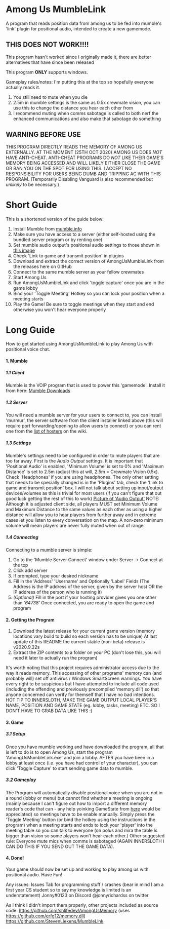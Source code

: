 # Among Us MumbleLink
A program that reads position data from among us to be fed into mumble's 'link' plugin for positional audio, intended to create a new gamemode.


## THIS DOES NOT WORK!!!!
This program hasn't worked since I originally made it, there are better alternatives that have since been released



This program **ONLY** supports windows.


Gameplay rules/notes:
I'm putting this at the top so hopefully everyone actually reads it.
1. You still need to mute when you die
2. 2.5m in mumble settings is the same as 0.5x crewmate vision, you can use this to change the distance you hear each other from
3. I recommend muting when comms sabotage is called to both nerf the enhanced communications and also make that sabotage do something

## WARNING BEFORE USE
THIS PROGRAM DIRECTLY READS THE MEMORY OF AMONG US EXTERNALLY. AT THE MOMENT (25TH OCT 2020) AMONG US DOES *NOT* HAVE ANTI-CHEAT. ANTI-CHEAT PROGRAMS DO *NOT* LIKE THEIR GAME'S MEMORY BEING ACCESSED AND WILL LIKELY EITHER CLOSE THE GAME OR BAN YOU ON THE SPOT FOR USING THIS. I ACCEPT NO RESPONSIBILITY FOR USERS BEING DUMB AND TRIPPING AC WITH THIS PROGRAM.
(Temporarily Disabling Vanguard is also recommended but *unlikely* to be necessary.)
# Short Guide
This is a shortened version of the guide below:
1. Install Mumble from [mumble.info](https://www.mumble.info/downloads/)
2. Make sure you have access to a server (either self-hosted using the bundled server program or by renting one)
3. Set mumble audio output's positional audio settings to those shown in [this image](https://imgur.com/a/Qqu5YMo)
4. Check 'Link to game and transmit position' in plugins
5. Download and extract the correct version of AmongUsMumbleLink from the releases here on GitHub
6. Connect to the same mumble server as your fellow crewmates
7. Start Among Us
8. Run AmongUsMumbleLink and click 'toggle capture' once you are in the game lobby
9. Bind your 'Toggle Meeting' Hotkey so you can lock your position when a meeting starts
9. Play the Game! Be sure to toggle meetings when they start and end otherwise you won't hear everyone properly

# Long Guide
How to get started using AmongUsMumbleLink to play Among Us with positional voice chat.
#### 1. Mumble
##### 1.1 Client
Mumble is the VOIP program that is used to power this 'gamemode'.
Install it from here: [Mumble Downloads](https://www.mumble.info/downloads/)
##### 1.2 Server
You will need a mumble server for your users to connect to, you can install 'murmur', the server software from the client installer linked above (this will require port forwarding/opening to allow users to connect) or you can rent one from the [list of hosters](https://wiki.mumble.info/wiki/Hosters) on the wiki.
##### 1.3 Settings
Mumble's settings need to be configured in order to mute players that are too far away. 
First is the *Audio Output* settings. It is important that 'Positional Audio' is enabled, 'Minimum Volume' is set to 0% and 'Maximum Distance' is set to 2.5m (adjust this at will, 2.5m = Crewmate Vision 0.5x). Check 'Headphones' if you are using headphones. 
The only other setting that needs to be specially changed is in the 'Plugins' tab, check the 'Link to game and transmit position' box.
I will not talk about setting up input/output devices/volumes as this is trivial for most users (if you can't figure that out good luck getting the rest of this to work)
[Picture of 'Audio Output'](https://imgur.com/a/Qqu5YMo)
NOTE:
Although it is adjusted client side, all players MUST set Minimum Volume and Maximum Distance to the same values as each other as using a higher distance will allow you to hear players from further away and in extreme cases let you listen to every conversation on the map. A non-zero minimum volume will mean players are never fully muted when out of range.
##### 1.4 Connecting
Connecting to a mumble server is simple:
1. Go to the 'Mumble Server Connect' window under Server -> Connect at the top
2. Click add server
3. If prompted, type your desired nickname
4. Fill in the 'Address' 'Username' and Optionally 'Label' Fields (The Address is the IP address of the server, given by the server host OR the IP address of the person who is running it)
5. *(Optional)* Fill in the port if your hosting provider gives you one other than *'64738'*
Once connected, you are ready to open the game and program

#### 2. Getting the Program
1. Download the latest release for your current game version (memory locations vary build to build so each version has to be unique)
At last update of this README the current stable (non-beta) release is v2020.9.22s
2. Extract the ZIP contents to a folder on your PC (don't lose this, you will need it later to actually run the program)

It's worth noting that this project requires administrator access due to the way it reads memory. This accessing of other programs' memory can (and probably will) set off antivirus / Windows SmartScreen warnings. You have every right to be suspicious but I have attempted to include all code used (including the offending and previously precompiled 'memory.dll') so that anyone concerned can verify for themself that I have no bad intentions. 
HOT TIP TO INNERSLOTH, MAKE THE GAME OUTPUT LOCAL PLAYER'S NAME, POSITION AND GAME STATE (eg. lobby, tasks, meeting) ETC. SO I DON'T HAVE TO GRAB DATA LIKE THIS :)

#### 3. Game
##### 3.1 Setup
Once you have mumble working and have downloaded the program, all that is left to do is to open Among Us, start the program 'AmongUsMumbleLink.exe' and join a lobby.
AFTER you have been in a lobby at least once (i.e. you have had control of your character), you can click 'Toggle Capture' to start sending game data to mumble.
##### 3.2 Gameplay
The Program will automatically disable positional voice when you are not in a round (lobby or menu) but cannot find whether a meeting is ongoing (mainly because I can't figure out how to import a different memory reader's code that can - any help yoinking GameState from [here](https://github.com/denverquane/amonguscapture) would be appreciated) so meetings have to be enable manually. Simply press the 'Toggle Meeting' button (or bind the hotkey using the instructions in the program) when a meeting starts and ends to lock your 'player' into the meeting table so you can talk to everyone (on polus and mira the table is bigger than vision so some players won't hear each other.)
Other suggested rule:
Everyone mute mics when comms is sabotaged (AGAIN INNERSLOTH I CAN DO THIS IF YOU SEND OUT THE GAME DATA).
#### 4. Done!
Your game should now be set up and working to play among us with positional audio.
Have Fun!

Any issues:
Issues Tab for programming stuff / crashes (bear in mind I am a first year CS student so to say my knowledge is limited is an understatement)
Jonny#0123 on Discord
@jonnyrichardss on twitter



As I think I didn't import them properly, other projects included as source code:
https://github.com/shlifedev/AmongUsMemory (uses https://github.com/erfg12/memory.dll)
https://github.com/StevenLiekens/MumbleLink
